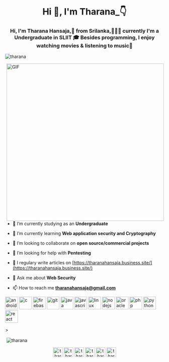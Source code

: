 <!--
### Hi there 👋
![image](https://github.com/saadeghi/saadeghi/blob/master/dino.gif)


**Tharana/tharana** is a ✨ _special_ ✨ repository because its `README.md` (this file) appears on your GitHub profile.

Here are some ideas to get you started:

- 🔭 I’m currently working on ...
- 🌱 I’m currently learning ...
- 👯 I’m looking to collaborate on ...
- 🤔 I’m looking for help with ...
- 💬 Ask me about ...
- 📫 How to reach me: ...
- 😄 Pronouns: ...
- ⚡ Fun fact: ...

![Profile views counter](https://caneco.dev/github-profile-view-counter.svg)
-->

<h1 align="center">Hi 👋, I'm Tharana_👇</h1>
<h3 align="center">Hi, I'm Tharana Hansaja,🚀 from Srilanka,👨🏽‍💻 currently I'm a Undergraduate in SLIIT 🎓 Besides programming, I enjoy watching movies & listening to music🎼</h3>

<p align="left"> <img src="https://komarev.com/ghpvc/?username=tharana" alt="tharana" /> </p>

<img align="right" alt="GIF" width ="500" src="https://octodex.github.com/images/daftpunktocat-guy.gif" />

- 🔭 I’m currently studying as an **Undergraduate**

- 🌱 I’m currently learning **Web application security and Cryptography**

- 👯 I’m looking to collaborate on **open source/commercial projects**

- 🤝 I’m looking for help with **Pentesting**

- 📝 I regulary write articles on [https://tharanahansaja.business.site/](https://tharanahansaja.business.site/)

- 💬 Ask me about **Web Security**

- 📫 How to reach me **tharanahansaja@gmail.com**

<p align="left"><img src="https://devicons.github.io/devicon/devicon.git/icons/android/android-original-wordmark.svg" alt="android" width="40" height="40"/> <img src="https://devicons.github.io/devicon/devicon.git/icons/c/c-original.svg" alt="c" width="40" height="40"/> <img src="https://www.vectorlogo.zone/logos/firebase/firebase-icon.svg" alt="firebase" width="40" height="40"/> <img src="https://www.vectorlogo.zone/logos/git-scm/git-scm-icon.svg" alt="git" width="40" height="40"/> <img src="https://devicons.github.io/devicon/devicon.git/icons/java/java-original-wordmark.svg" alt="java" width="40" height="40"/> <img src="https://devicons.github.io/devicon/devicon.git/icons/javascript/javascript-original.svg" alt="javascript" width="40" height="40"/> <img src="https://devicons.github.io/devicon/devicon.git/icons/linux/linux-original.svg" alt="linux" width="40" height="40"/> <img src="https://devicons.github.io/devicon/devicon.git/icons/nodejs/nodejs-original-wordmark.svg" alt="nodejs" width="40" height="40"/> <img src="https://devicons.github.io/devicon/devicon.git/icons/oracle/oracle-original.svg" alt="oracle" width="40" height="40"/> <img src="https://devicons.github.io/devicon/devicon.git/icons/php/php-original.svg" alt="php" width="40" height="40"/> <img src="https://devicons.github.io/devicon/devicon.git/icons/python/python-original.svg" alt="python" width="40" height="40"/> <img src="https://devicons.github.io/devicon/devicon.git/icons/react/react-original-wordmark.svg" alt="react" width="40" height="40"/></p>>


<p>&nbsp;<img align="center" src="https://github-readme-stats.vercel.app/api?username=tharana&show_icons=true" alt="tharana" /></p>


<p align="center">
<a href="https://twitter.com/tharanahansaja" target="blank"><img align="center" src="https://cdn.jsdelivr.net/npm/simple-icons@3.0.1/icons/twitter.svg" alt="tharanahansaja" height="30" width="30" /></a>
<a href="https://linkedin.com/in/tharana-hansaja" target="blank"><img align="center" src="https://cdn.jsdelivr.net/npm/simple-icons@3.0.1/icons/linkedin.svg" alt="tharana-hansaja" height="30" width="30" /></a>
<a href="https://stackoverflow.com/users/tharana-hansaja-weerasingha" target="blank"><img align="center" src="https://cdn.jsdelivr.net/npm/simple-icons@3.0.1/icons/stackoverflow.svg" alt="tharana-hansaja-weerasingha" height="30" width="30" /></a>
<a href="https://fb.com/tharana.hansaja" target="blank"><img align="center" src="https://cdn.jsdelivr.net/npm/simple-icons@3.0.1/icons/facebook.svg" alt="tharana.hansaja" height="30" width="30" /></a>
<a href="https://instagram.com/tharanahansaja" target="blank"><img align="center" src="https://cdn.jsdelivr.net/npm/simple-icons@3.0.1/icons/instagram.svg" alt="tharanahansaja" height="30" width="30" /></a>
<a href="https://www.hackerrank.com/tharanahansaja" target="blank"><img align="center" src="https://cdn.jsdelivr.net/npm/simple-icons@3.0.1/icons/hackerrank.svg" alt="tharanahansaja" height="30" width="30" /></a>
</p>
